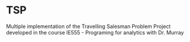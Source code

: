 # TSP
Multiple implementation of the Travelling Salesman Problem
Project developed in the course IE555 - Programing for analytics with Dr. Murray
